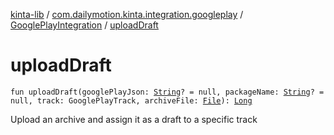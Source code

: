 [kinta-lib](../../index.md) / [com.dailymotion.kinta.integration.googleplay](../index.md) / [GooglePlayIntegration](index.md) / [uploadDraft](./upload-draft.md)

# uploadDraft

`fun uploadDraft(googlePlayJson: `[`String`](https://kotlinlang.org/api/latest/jvm/stdlib/kotlin/-string/index.html)`? = null, packageName: `[`String`](https://kotlinlang.org/api/latest/jvm/stdlib/kotlin/-string/index.html)`? = null, track: GooglePlayTrack, archiveFile: `[`File`](https://docs.oracle.com/javase/6/docs/api/java/io/File.html)`): `[`Long`](https://kotlinlang.org/api/latest/jvm/stdlib/kotlin/-long/index.html)

Upload an archive and assign it as a draft to a specific track

